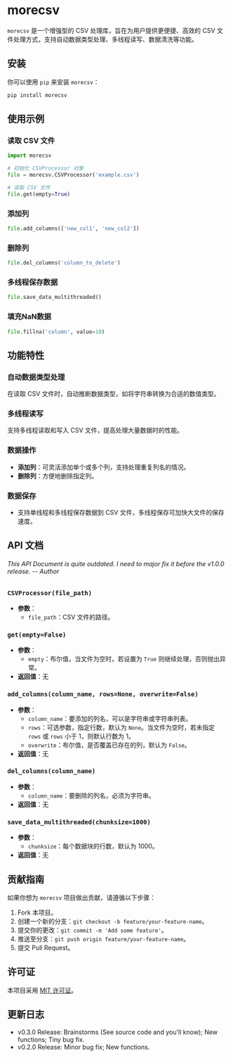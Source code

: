 # morecsv

`morecsv` 是一个增强型的 CSV 处理库，旨在为用户提供更便捷、高效的 CSV 文件处理方式，支持自动数据类型处理、多线程读写、数据清洗等功能。

## 安装

你可以使用 `pip` 来安装 `morecsv`：
```bash
pip install morecsv
```

## 使用示例

### 读取 CSV 文件
```python
import morecsv

# 初始化 CSVProcessor 对象
file = morecsv.CSVProcessor('example.csv')

# 读取 CSV 文件
file.get(empty=True)
```

### 添加列
```python
file.add_columns(['new_col1', 'new_col2'])
```

### 删除列
```python
file.del_columns('column_to_delete')
```

### 多线程保存数据
```python
file.save_data_multithreaded()
```

### 填充NaN数据
```python
file.fillna('column', value=10)
```

## 功能特性

### 自动数据类型处理
在读取 CSV 文件时，自动推断数据类型，如将字符串转换为合适的数值类型。

### 多线程读写
支持多线程读取和写入 CSV 文件，提高处理大量数据时的性能。

### 数据操作
- **添加列**：可灵活添加单个或多个列，支持处理重复列名的情况。
- **删除列**：方便地删除指定列。

### 数据保存
- 支持单线程和多线程保存数据到 CSV 文件，多线程保存可加快大文件的保存速度。

## API 文档

###### This API Document is quite outdated. I need to major fix it before the v1.0.0 release. -- Author

### `CSVProcessor(file_path)`
- **参数**：
  - `file_path`：CSV 文件的路径。

### `get(empty=False)`
- **参数**：
  - `empty`：布尔值，当文件为空时，若设置为 `True` 则继续处理，否则抛出异常。
- **返回值**：无

### `add_columns(column_name, rows=None, overwrite=False)`
- **参数**：
  - `column_name`：要添加的列名，可以是字符串或字符串列表。
  - `rows`：可选参数，指定行数，默认为 `None`。当文件为空时，若未指定 `rows` 或 `rows` 小于 1，则默认行数为 1。
  - `overwrite`：布尔值，是否覆盖已存在的列，默认为 `False`。
- **返回值**：无

### `del_columns(column_name)`
- **参数**：
  - `column_name`：要删除的列名，必须为字符串。
- **返回值**：无

### `save_data_multithreaded(chunksize=1000)`
- **参数**：
  - `chunksize`：每个数据块的行数，默认为 1000。
- **返回值**：无

## 贡献指南

如果你想为 `morecsv` 项目做出贡献，请遵循以下步骤：

1. Fork 本项目。
2. 创建一个新的分支：`git checkout -b feature/your-feature-name`。
3. 提交你的更改：`git commit -m 'Add some feature'`。
4. 推送至分支：`git push origin feature/your-feature-name`。
5. 提交 Pull Request。

## 许可证

本项目采用 [MIT 许可证](LICENSE)。

## 更新日志

- v0.3.0 Release: Brainstorms (See source code and you'll know); New functions; Tiny bug fix.
- v0.2.0 Release: Minor bug fix; New functions.
